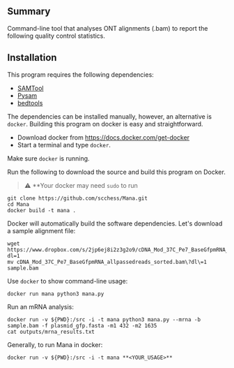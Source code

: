 ## Summary

Command-line tool that analyses ONT alignments (.bam) to report the following quality control statistics.

## Installation

This program requires the following dependencies:

* [SAMTool](https://samtool.org/)
* [Pysam](https://pysam.readthedocs.io/en/latest/api.html)
* [bedtools](https://bedtools.readthedocs.io/en/latest/)

The dependencies can be installed manually, however, an alternative is `docker`. Building this program on
docker is easy and straightforward.

* Download docker from https://docs.docker.com/get-docker
* Start a terminal and type `docker`.

Make sure `docker` is running.

Run the following to download the source and build this program on Docker.

> :warning: **Your docker may need `sudo` to run

    git clone https://github.com/scchess/Mana.git
    cd Mana
    docker build -t mana .

Docker will automatically build the software dependencies. Let's download a sample alignment file:

    wget https://www.dropbox.com/s/2jp6ej8i2z3g2o9/cDNA_Mod_37C_Pe7_BaseGfpmRNA_allpassedreads_sorted.bam?dl=1
    mv cDNA_Mod_37C_Pe7_BaseGfpmRNA_allpassedreads_sorted.bam\?dl\=1 sample.bam

Use `docker` to show command-line usage:

    docker run mana python3 mana.py
    
Run an mRNA analysis:

    docker run -v ${PWD}:/src -i -t mana python3 mana.py --mrna -b sample.bam -f plasmid_gfp.fasta -m1 432 -m2 1635
    cat outputs/mrna_results.txt

Generally, to run Mana in docker:

    docker run -v ${PWD}:/src -i -t mana **<YOUR_USAGE>**
